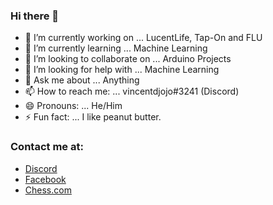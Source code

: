 ### Hi there 👋

- 🔭 I’m currently working on ... LucentLife, Tap-On and FLU
- 🌱 I’m currently learning ... Machine Learning
- 👯 I’m looking to collaborate on ... Arduino Projects
- 🤔 I’m looking for help with ... Machine Learning
- 💬 Ask me about ... Anything
- 📫 How to reach me: ... vincentdjojo#3241 (Discord)
- 😄 Pronouns: ... He/Him
- ⚡ Fun fact: ... I like peanut butter.

### Contact me at: 
- <a href = "http://bit.ly/AmbitiousNoobs"> Discord </a>
- <a href = "https://www.facebook.com/official.vincentdjojo/"> Facebook </a>
- <a href = "https://www.chess.com/member/vincentdjojo"> Chess.com </a>

